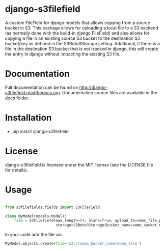 # django-s3filefield
A custom FileField for django models that allows copying from a source bucket in S3. This package allows for uploading a
local file to a S3 backend (as normally done with the build-in django FileField) and also allows for copying a file in 
an existing source S3 bucket to the destination S3 bucket/key as defined in the S3Boto3Storage setting. Additional, if 
there is a file in the destination S3 bucket that is not tracked in django, this will create the entry in django without
impacting the existing S3 file.


# Documentation
Full documentation can be found on http://django-s3filefield.readthedocs.org. 
Documentation source files are available in the docs folder.


# Installation 
- pip install django-s3filefield


# License
django-s3filefield is licensed under the MIT license (see the LICENSE file for details).


# Usage
```python

from s3filefields.fields import S3FileField

class MyModel(models.Model):
    file = S3FileField(max_length=64, blank=True, upload_to=some_file_path, unique=True,
                       storage=S3Boto3Storage(bucket_name=some_bucket_name))
```

In your code add the file via:

```python
MyModel.objects.create(file='s3://some_bucket_name/some_file')
```

